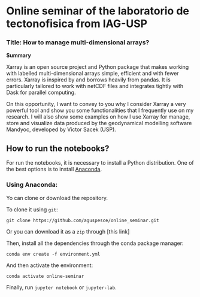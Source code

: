 # Online seminar of the laboratorio de tectonofisica from IAG-USP

### Title: How to manage multi-dimensional arrays?

__Summary__

Xarray is an open source project and Python package that makes working with labelled
multi-dimensional arrays simple, efficient and with fewer errors.
Xarray is inspired by and borrows heavily from pandas.
It is particularly tailored to work with netCDF files and integrates tightly with Dask
for parallel computing.

On this opportunity, I want to convey to you why I consider Xarray a very powerful tool
and show you some functionalities that I frequently use on my research.
I will also show some examples on how I use Xarray for manage, store and visualize data
produced by the geodynamical modelling software Mandyoc, developed by Victor Sacek
(USP).

## How to run the notebooks?

For run the notebooks, it is necessary to install a Python distribution.
One of the best options is to install [Anaconda](https://www.anaconda.com/).

### Using Anaconda:

Yo can clone or download the repository.

To clone it using `git`:
```
git clone https://github.com/aguspesce/online_seminar.git
```

Or you can download it as a `zip` through [this link]

Then, install all the dependencies through the conda package manager:
```
conda env create -f environment.yml
```

And then activate the environment:
```
conda activate online-seminar
```

Finally, run `jupyter notebook` or `jupyter-lab`.

